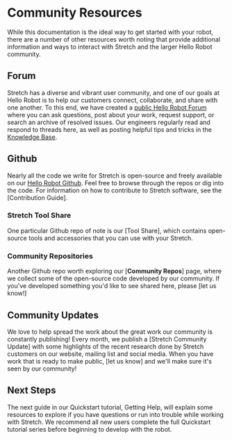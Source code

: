 # Community Resources

While this documentation is the ideal way to get started with your robot, there are a number of other resources worth noting that provide additional information and ways to interact with Stretch and the larger Hello Robot community.

## Forum

Stretch has a diverse and vibrant user community, and one of our goals at Hello Robot is to help our customers connect, collaborate, and share with one another. To this end, we have created a [public Hello Robot Forum](www.forum.hello-robot.com) where you can ask questions, post about your work, request support, or search an archive of resolved issues. Our engineers regularly read and respond to threads here, as well as posting helpful tips and tricks in the [Knowledge Base](https://forum.hello-robot.com/c/knowledge-base/). 

## Github

Nearly all the code we write for Stretch is open-source and freely available on our [Hello Robot Github](https://github.com/hello-robot). Feel free to browse through the repos or dig into the code. For information on how to contribute to Stretch software, see the [Contribution Guide].

### Stretch Tool Share

One particular Github repo of note is our [Tool Share], which contains open-source tools and accessories that you can use with your Stretch.

### Community Repositories

Another Github repo worth exploring our [**Community Repos**] page, where we collect some of the open-source code developed by our community. If you've developed something you'd like to see shared here, please [let us know!] 

## Community Updates

We love to help spread the work about the great work our community is constantly publishing! Every month, we publish a [Stretch Community Update] with some highlights of the recent research done by Stretch customers on our website, mailing list and social media. When you have work that is ready to make public, [let us know] and we'll make sure it's seen by our community! 

## Next Steps

The next guide in our Quickstart tutorial, Getting Help, will explain some resources to explore if you have questions or run into trouble while working with Stretch. We recommend all new users complete the full Quickstart tutorial series before beginning to develop with the robot.
